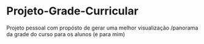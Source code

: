 # Projeto-Grade-Curricular
Projeto pessoal com propósto de gerar uma melhor visualização /panorama da grade do curso para os alunos (e para mim)
